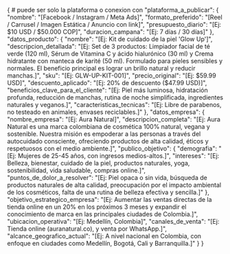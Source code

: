 
{
    # puede ser solo la plataforma o conexion con 
  "plataforma_a_publicar": {
    "nombre": "[Facebook / Instagram / Meta Ads]",
    "formato_preferido": "[Reel / Carrusel / Imagen Estática / Anuncio con link]",
    "presupuesto_diario": "[Ej: $10 USD / $50.000 COP]",
    "duracion_campana": "[Ej: 7 días / 30 días]"
  },
  "datos_producto": {
    "nombre": "[Ej: Kit de cuidado de la piel 'Glow Up']",
    "descripcion_detallada": "[Ej: Set de 3 productos: Limpiador facial de té verde (120 ml), Sérum de Vitamina C y ácido hialurónico (30 ml) y Crema hidratante con manteca de karité (50 ml). Formulado para pieles sensibles y normales. El beneficio principal es lograr un brillo natural y reducir manchas.]",
    "sku": "[Ej: GLW-UP-KIT-001]",
    "precio_original": "[Ej: $59.99 USD]",
    "descuento_aplicado": "[Ej: 20% de descuento ($47.99 USD)]",
    "beneficios_clave_para_el_cliente": "[Ej: Piel más luminosa, hidratación profunda, reducción de manchas, rutina de noche simplificada, ingredientes naturales y veganos.]",
    "caracteristicas_tecnicas": "[Ej: Libre de parabenos, no testeado en animales, envases reciclables.]"
  },
  "datos_empresa": {
    "nombre_empresa": "[Ej: Aura Natural]",
    "descripcion_completa": "[Ej: Aura Natural es una marca colombiana de cosmética 100% natural, vegana y sostenible. Nuestra misión es empoderar a las personas a través del autocuidado consciente, ofreciendo productos de alta calidad, éticos y respetuosos con el medio ambiente.]",
    "publico_objetivo": {
      "demografia": "[Ej: Mujeres de 25-45 años, con ingresos medios-altos.]",
      "intereses": "[Ej: Belleza, bienestar, cuidado de la piel, productos naturales, yoga, sostenibilidad, vida saludable, compras online.]",
      "puntos_de_dolor_a_resolver": "[Ej: Piel opaca o sin vida, búsqueda de productos naturales de alta calidad, preocupación por el impacto ambiental de los cosméticos, falta de una rutina de belleza efectiva y sencilla.]"
    },
    "objetivo_estrategico_empresa": "[Ej: Aumentar las ventas directas de la tienda online en un 20% en los próximos 3 meses y expandir el conocimiento de marca en las principales ciudades de Colombia.]",
    "ubicacion_operativa": "[Ej: Medellín, Colombia]",
    "canales_de_venta": "[Ej: Tienda online (auranatural.co), y venta por WhatsApp.]",
    "alcance_geografico_actual": "[Ej: A nivel nacional en Colombia, con enfoque en ciudades como Medellín, Bogotá, Cali y Barranquilla.]"
  }
}